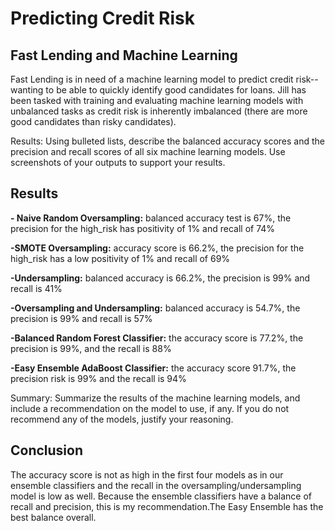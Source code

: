 # Predicting Credit Risk

## Fast Lending and Machine Learning
Fast Lending is in need of a machine learning model to predict credit risk--wanting to be able to quickly identify good candidates for loans. Jill has been tasked with training and evaluating machine learning models with unbalanced tasks as credit risk is inherently imbalanced (there are more good candidates than risky candidates).


Results: Using bulleted lists, describe the balanced accuracy scores and the precision and recall scores of all six machine learning models. Use screenshots of your outputs to support your results.

## Results

**- Naive Random Oversampling:** balanced accuracy test is 67%, the precision for the high_risk has positivity of 1% and recall of 74%

**-SMOTE Oversampling:** accuracy score is 66.2%, the precision for the high_risk has a low positivity of 1% and recall of 69%

**-Undersampling:** balanced accuracy is 66.2%, the precision is 99% and recall is 41%

**-Oversampling and Undersampling:** balanced accuracy is 54.7%, the precision is 99% and recall is 57%

**-Balanced Random Forest Classifier:** the accuracy score is 77.2%, the precision is 99%, and the recall is 88%

**-Easy Ensemble AdaBoost Classifier:** the accuracy score 91.7%, the precision risk is 99% and the recall is 94%

Summary: Summarize the results of the machine learning models, and include a recommendation on the model to use, if any. If you do not recommend any of the models, justify your reasoning.
## Conclusion
The accuracy score is not as high in the first four models as in our ensemble classifiers and the recall in the oversampling/undersampling model is low as well. Because the ensemble classifiers have a balance of recall and precision, this is my recommendation.The Easy Ensemble has the best balance overall. 
